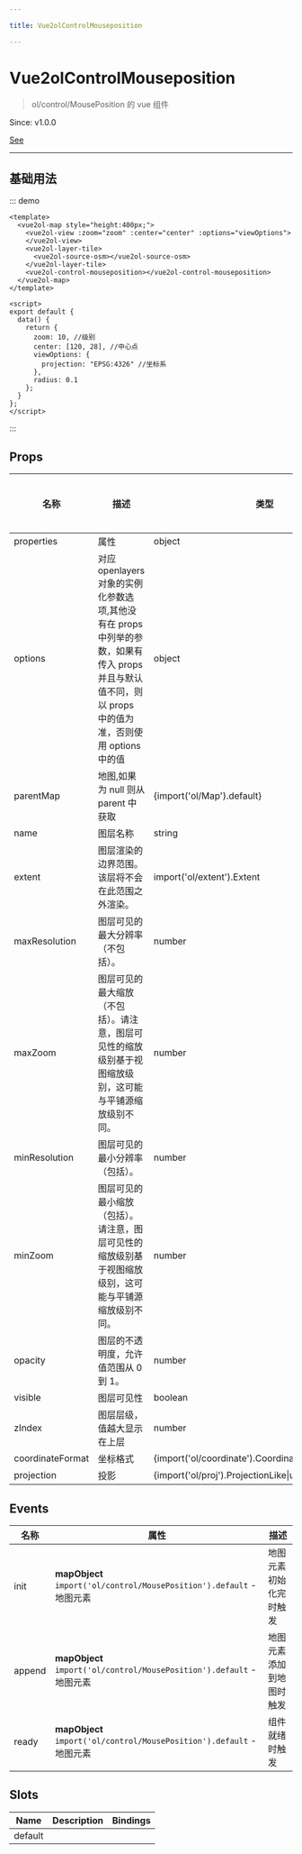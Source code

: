 ```yaml
---

title: Vue2olControlMouseposition

---
```


# Vue2olControlMouseposition

> ol/control/MousePosition 的 vue 组件

Since: v1.0.0

[See](https://openlayers.org/en/latest/apidoc/module-ol_control_MousePosition-MousePosition.html)

---

## 基础用法

::: demo

```vue
<template>
  <vue2ol-map style="height:400px;">
    <vue2ol-view :zoom="zoom" :center="center" :options="viewOptions">
    </vue2ol-view>
    <vue2ol-layer-tile>
      <vue2ol-source-osm></vue2ol-source-osm>
    </vue2ol-layer-tile>
    <vue2ol-control-mouseposition></vue2ol-control-mouseposition>
  </vue2ol-map>
</template>

<script>
export default {
  data() {
    return {
      zoom: 10, //级别
      center: [120, 28], //中心点
      viewOptions: {
        projection: "EPSG:4326" //坐标系
      },
      radius: 0.1
    };
  }
};
</script>
```

:::

## Props

| 名称             | 描述                                                                                                                                                  | 类型                                                 | 取值范围 | 默认值 |
| ---------------- | ----------------------------------------------------------------------------------------------------------------------------------------------------- | ---------------------------------------------------- | -------- | ------ |
| properties       | 属性                                                                                                                                                  | object                                               | -        |        |
| options          | 对应 openlayers 对象的实例化参数选项,其他没有在 props 中列举的参数，如果有传入 props 并且与默认值不同，则以 props 中的值为准，否则使用 options 中的值 | object                                               | -        |        |
| parentMap        | 地图,如果为 null 则从 parent 中获取                                                                                                                   | {import('ol/Map').default}                           | -        |        |
| name             | 图层名称                                                                                                                                              | string                                               | -        |        |
| extent           | 图层渲染的边界范围。该层将不会在此范围之外渲染。                                                                                                      | import('ol/extent').Extent                           | -        |        |
| maxResolution    | 图层可见的最大分辨率（不包括）。                                                                                                                      | number                                               | -        |        |
| maxZoom          | 图层可见的最大缩放（不包括）。请注意，图层可见性的缩放级别基于视图缩放级别，这可能与平铺源缩放级别不同。                                              | number                                               | -        |        |
| minResolution    | 图层可见的最小分辨率（包括）。                                                                                                                        | number                                               | -        |        |
| minZoom          | 图层可见的最小缩放（包括）。请注意，图层可见性的缩放级别基于视图缩放级别，这可能与平铺源缩放级别不同。                                                | number                                               | -        |        |
| opacity          | 图层的不透明度，允许值范围从 0 到 1。                                                                                                                 | number                                               | -        |        |
| visible          | 图层可见性                                                                                                                                            | boolean                                              | -        | true   |
| zIndex           | 图层层级，值越大显示在上层                                                                                                                            | number                                               | -        |        |
| coordinateFormat | 坐标格式                                                                                                                                              | {import('ol/coordinate').CoordinateFormat\|undefine} | -        |        |
| projection       | 投影                                                                                                                                                  | {import('ol/proj').ProjectionLike\|undefine}         | -        |        |

## Events

| 名称   | 属性                                                                  | 描述                     |
| ------ | --------------------------------------------------------------------- | ------------------------ |
| init   | **mapObject** `import('ol/control/MousePosition').default` - 地图元素 | 地图元素初始化完时触发   |
| append | **mapObject** `import('ol/control/MousePosition').default` - 地图元素 | 地图元素添加到地图时触发 |
| ready  | **mapObject** `import('ol/control/MousePosition').default` - 地图元素 | 组件就绪时触发           |

## Slots

| Name    | Description | Bindings |
| ------- | ----------- | -------- |
| default |             |          |
